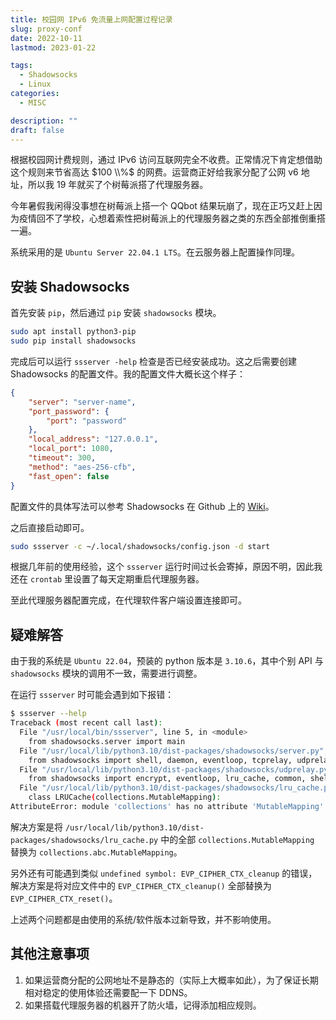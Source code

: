```yaml
---
title: 校园网 IPv6 免流量上网配置过程记录
slug: proxy-conf
date: 2022-10-11
lastmod: 2023-01-22

tags:
  - Shadowsocks
  - Linux
categories:
  - MISC

description: ""
draft: false
---
```


根据校园网计费规则，通过 IPv6 访问互联网完全不收费。正常情况下肯定想借助这个规则来节省高达 $100 \\%$ 的网费。运营商正好给我家分配了公网 v6 地址，所以我 19 年就买了个树莓派搭了代理服务器。

今年暑假我闲得没事想在树莓派上搭一个 QQbot 结果玩崩了，现在正巧又赶上因为疫情回不了学校，心想着索性把树莓派上的代理服务器之类的东西全部推倒重搭一遍。

系统采用的是 `Ubuntu Server 22.04.1 LTS`。在云服务器上配置操作同理。

## 安装 Shadowsocks

首先安装 `pip`，然后通过 `pip` 安装 `shadowsocks` 模块。

```sh
sudo apt install python3-pip
sudo pip install shadowsocks
```

完成后可以运行 `ssserver -help` 检查是否已经安装成功。这之后需要创建 Shadowsocks 的配置文件。我的配置文件大概长这个样子：

```json
{
    "server": "server-name",
    "port_password": {
        "port": "password"
    },
    "local_address": "127.0.0.1",
    "local_port": 1080,
    "timeout": 300,
    "method": "aes-256-cfb",
    "fast_open": false
}
```

配置文件的具体写法可以参考 Shadowsocks 在 Github 上的 [Wiki](https://github.com/shadowsocks/shadowsocks/wiki/Configuration-via-Config-File)。

之后直接启动即可。

```sh
sudo ssserver -c ~/.local/shadowsocks/config.json -d start
```

根据几年前的使用经验，这个 `ssserver` 运行时间过长会寄掉，原因不明，因此我还在 `crontab` 里设置了每天定期重启代理服务器。

至此代理服务器配置完成，在代理软件客户端设置连接即可。

## 疑难解答

由于我的系统是 `Ubuntu 22.04`，预装的 python 版本是 `3.10.6`，其中个别 API 与 `shadowsocks` 模块的调用不一致，需要进行调整。

在运行 `ssserver` 时可能会遇到如下报错：

```sh {hl_lines=["9-11"]}
$ ssserver --help
Traceback (most recent call last):
  File "/usr/local/bin/ssserver", line 5, in <module>
    from shadowsocks.server import main
  File "/usr/local/lib/python3.10/dist-packages/shadowsocks/server.py", line 27, in <module>
    from shadowsocks import shell, daemon, eventloop, tcprelay, udprelay, \
  File "/usr/local/lib/python3.10/dist-packages/shadowsocks/udprelay.py", line 71, in <module>
    from shadowsocks import encrypt, eventloop, lru_cache, common, shell
  File "/usr/local/lib/python3.10/dist-packages/shadowsocks/lru_cache.py", line 34, in <module>
    class LRUCache(collections.MutableMapping):
AttributeError: module 'collections' has no attribute 'MutableMapping'
```

解决方案是将 `/usr/local/lib/python3.10/dist-packages/shadowsocks/lru_cache.py` 中的全部 `collections.MutableMapping` 替换为 `collections.abc.MutableMapping`。

另外还有可能遇到类似 `undefined symbol: EVP_CIPHER_CTX_cleanup` 的错误，解决方案是将对应文件中的 `EVP_CIPHER_CTX_cleanup()` 全部替换为 `EVP_CIPHER_CTX_reset()`。

上述两个问题都是由使用的系统/软件版本过新导致，并不影响使用。

## 其他注意事项

1. 如果运营商分配的公网地址不是静态的（实际上大概率如此），为了保证长期相对稳定的使用体验还需要配一下 DDNS。
2. 如果搭载代理服务器的机器开了防火墙，记得添加相应规则。
